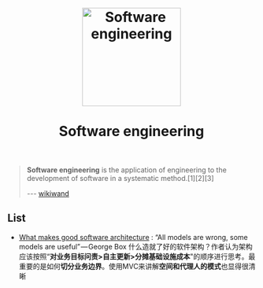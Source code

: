 


<h1 align="center">
<br>
  <a href="https://www.wikiwand.com/en/Software_development"><img src="https://i.imgur.com/H7LzYzS.png" alt="Software engineering" width=200"></a>
  <br>
    <br>
  Software engineering 
  <br><br>
</h1>


> **Software engineering** is the application of engineering to the development of software in a systematic method.[1][2][3]
> 
> --- [wikiwand](https://www.wikiwand.com/en/Software_engineering)

## List 

* [What makes good software architecture](https://medium.com/software-engineering-problems/what-makes-up-the-software-20f607da9155) : “All models are wrong, some models are useful” — George Box  什么造就了好的软件架构？作者认为架构应该按照“**对业务目标问责>自主更新>分摊基础设施成本**"的顺序进行思考。最重要的是如何**切分业务边界**。使用MVC来讲解**空间和代理人的模式**也显得很清晰



